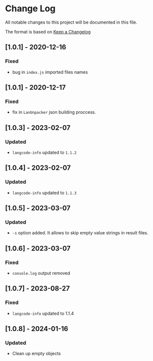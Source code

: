 # Change Log

All notable changes to this project will be documented in this file.

The format is based on [Keep a Changelog](http://keepachangelog.com/)

## [1.0.1] - 2020-12-16

### Fixed

- bug in `index.js` imported files names

## [1.0.1] - 2020-12-17

### Fixed

- fix in `LanUnpacker` json building proccess.

## [1.0.3] - 2023-02-07

### Updated

- `langcode-info` updated to `1.1.2`

## [1.0.4] - 2023-02-07

### Updated

- `langcode-info` updated to `1.1.3`

## [1.0.5] - 2023-03-07

### Updated

- `-s` option added. It allows to skip empty value strings in result files.

## [1.0.6] - 2023-03-07

### Fixed

- `console.log` output removed

## [1.0.7] - 2023-08-27

### Fixed

- `langcode-info` updated to 1.1.4

## [1.0.8] - 2024-01-16

### Updated

- Clean up empty objects
